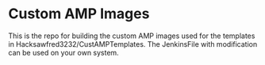 # Custom AMP Images
This is the repo for building the custom AMP images used for the templates in Hacksawfred3232/CustAMPTemplates. The JenkinsFile with modification can be used on your own system.
